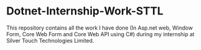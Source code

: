 # Dotnet-Internship-Work-STTL
This repository contains all the work I have done (In Asp.net web, Window Form, Core Web Form and Core Web API using C#) during my internship at Silver Touch Technologies Limited.

